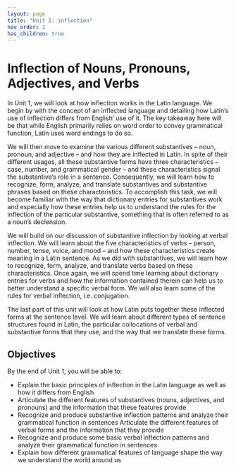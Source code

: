 ```yaml
---
layout: page
title: "Unit 1: inflection"
nav_order: 2
has_children: true
---
```


# Inflection of Nouns, Pronouns, Adjectives, and Verbs

 
In Unit 1, we will look at how inflection works in the Latin language. We begin by with the concept of an inflected language and detailing how Latin’s use of inflection differs from English’ use of it. The key takeaway here will be that while English primarily relies on word order to convey grammatical function, Latin uses word endings to do so.

We will then move to examine the various different substantives – noun, pronoun, and adjective – and how they are inflected in Latin. In spite of their different usages, all these substantive forms have three characteristics – case, number, and grammatical gender – and these characteristics signal the substantive’s role in a sentence. Consequently, we will learn how to recognize, form, analyze, and translate substantives and substantive phrases based on these characteristics. To accomplish this task, we will become familiar with the way that dictionary entries for substantives work and especially how these entries help us to understand the rules for the inflection of the particular substantive, something that is often referred to as a noun’s declension.

We will build on our discussion of substantive inflection by looking at verbal inflection. We will learn about the five characteristics of verbs – person, number, tense, voice, and mood – and how these characteristics create meaning in a Latin sentence. As we did with substantives, we will learn how to recognize, form, analyze, and translate verbs based on these characteristics. Once again, we will spend time learning about dictionary entries for verbs and how the information contained therein can help us to better understand a specific verbal form. We will also learn some of the rules for verbal inflection, i.e. conjugation.

The last part of this unit will look at how Latin puts together these inflected forms at the sentence level. We will learn about different types of sentence structures found in Latin, the particular collocations of verbal and substantive forms that they use, and the way that we translate these forms.

## Objectives
 
By the end of Unit 1, you will be able to:

- Explain the basic principles of inflection in the Latin language as well as how it differs from English
- Articulate the different features of substantives (nouns, adjectives, and pronouns) and the information that these features provide
- Recognize and produce substantive inflection patterns and analyze their grammatical function in sentences
Articulate the different features of verbal forms and the information that they provide
- Recognize and produce some basic verbal inflection patterns and analyze their grammatical function in sentences
- Explain how different grammatical features of language shape the way we understand the world around us

